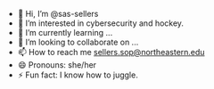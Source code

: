- 👋 Hi, I’m @sas-sellers
- 👀 I’m interested in cybersecurity and hockey.
- 🌱 I’m currently learning ...
- 💞️ I’m looking to collaborate on ...
- 📫 How to reach me sellers.sop@northeastern.edu
- 😄 Pronouns: she/her
- ⚡ Fun fact: I know how to juggle.

<!---
sas-sellers/sas-sellers is a ✨ special ✨ repository because its `README.md` (this file) appears on your GitHub profile.
You can click the Preview link to take a look at your changes.
--->
